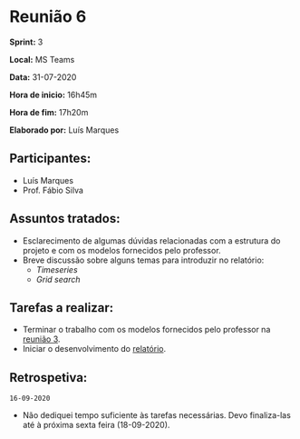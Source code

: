 # Reunião 6

**Sprint:** 3

**Local:** MS Teams

**Data:** 31-07-2020

**Hora de inicio:** 16h45m

**Hora de fim:** 17h20m

**Elaborado por:** Luís Marques

## Participantes:

- Luís Marques
- Prof. Fábio Silva

## Assuntos tratados:

- Esclarecimento de algumas dúvidas relacionadas com a estrutura do projeto e com os modelos fornecidos pelo professor.
- Breve discussão sobre alguns temas para introduzir no relatório:
    - _Timeseries_
    - _Grid search_

## Tarefas a realizar:

- Terminar o trabalho com os modelos fornecidos pelo professor na [reunião 3](reuniao_3.md).
- Iniciar o desenvolvimento do [relatório](../report).

## Retrospetiva:

`16-09-2020`

- Não dediquei tempo suficiente às tarefas necessárias. Devo finaliza-las até à próxima sexta feira (18-09-2020).
